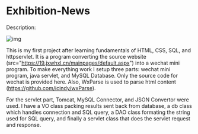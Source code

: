 # Exhibition-News

Description: 

![img](Exhibition-News/showcase/2019-06-13-11-10-52.gif)

This is my first project after learning fundamentals of HTML, CSS, SQL, and httpservlet. It is a program converting the source website (src="https://19.jxwhxl.cn/mainpages/default.aspx") into a wechat mini program. To make everything work I setup three parts: wechat mini program, java servlet, and MySQL Database. Only the source code for wechat is provided here. Also, WxParse is used to parse html content (https://github.com/icindy/wxParse).



For the servlet part, Tomcat, MySQL Connector, and JSON Convertor were used. I have a VO class packing results sent back from database, a db class which handles connection and SQL query, a DAO class formating the string used for SQL query, and finally a servlet class that does the servlet request and response.


